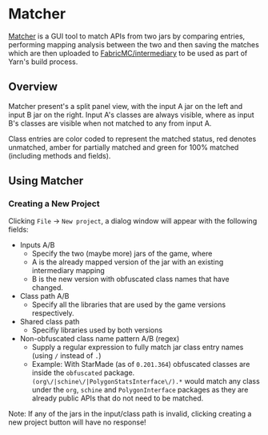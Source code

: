# Matcher

[Matcher](https://github.com/FabricMC/Matcher) is a GUI tool to match
APIs from two jars by comparing entries, performing mapping analysis
between the two and then saving the matches which are then uploaded to
[FabricMC/intermediary](https://github.com/FabricMC/intermediary/tree/master/matches)
to be used as part of Yarn's build process.

## Overview

Matcher present's a split panel view, with the input A jar on the left
and input B jar on the right. Input A's classes are always visible,
where as input B's classes are visible when not matched to any from
input A.

Class entries are color coded to represent the matched status, red
denotes unmatched, amber for partially matched and green for 100%
matched (including methods and fields).

## Using Matcher

### Creating a New Project

Clicking `File` -&gt; `New project`, a dialog window will appear with
the following fields:

- Inputs A/B
  - Specify the two (maybe more) jars of the game, where
  - A is the already mapped version of the jar with an existing
    intermediary mapping
  - B is the new version with obfuscated class names that have
    changed.
- Class path A/B
  - Specify all the libraries that are used by the game versions
    respectively.
- Shared class path
  - Specifiy libraries used by both versions
- Non-obfuscated class name pattern A/B (regex)
  - Supply a regular expression to fully match jar class entry names
    (using `/` instead of `.`)
  - Example: With StarMade (as of `0.201.364`) obfuscated classes
    are inside the `obfuscated` package.
    `(org\/|schine\/|PolygonStatsInterface\/).*` would match any
    class under the `org`, `schine` and `PolygonInterface` packages
    as they are already public APIs that do not need to be matched.

Note: If any of the jars in the input/class path is invalid, clicking
creating a new project button will have no response!
